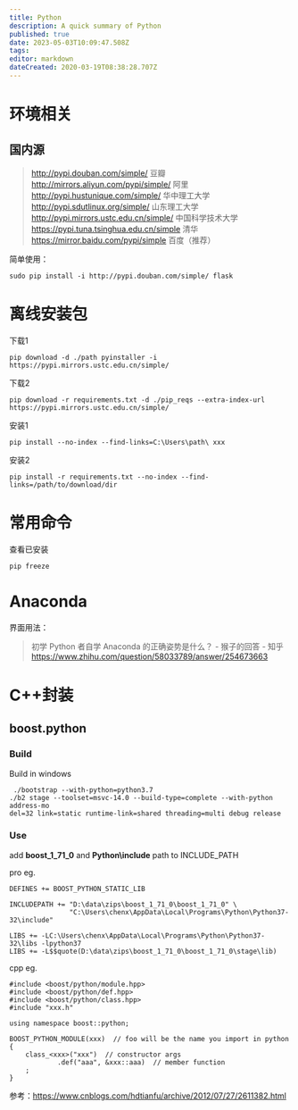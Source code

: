 ```yaml
---
title: Python
description: A quick summary of Python
published: true
date: 2023-05-03T10:09:47.508Z
tags: 
editor: markdown
dateCreated: 2020-03-19T08:38:28.707Z
---
```


# 环境相关
## 国内源
> http://pypi.douban.com/simple/  豆瓣
http://mirrors.aliyun.com/pypi/simple/ 阿里
http://pypi.hustunique.com/simple/ 华中理工大学
http://pypi.sdutlinux.org/simple/ 山东理工大学
http://pypi.mirrors.ustc.edu.cn/simple/  中国科学技术大学
https://pypi.tuna.tsinghua.edu.cn/simple 清华
https://mirror.baidu.com/pypi/simple 百度（推荐）

简单使用：
```
sudo pip install -i http://pypi.douban.com/simple/ flask
```

# 离线安装包
下载1
```
pip download -d ./path pyinstaller -i https://pypi.mirrors.ustc.edu.cn/simple/
```
下载2
```
pip download -r requirements.txt -d ./pip_reqs --extra-index-url https://pypi.mirrors.ustc.edu.cn/simple/
```
安装1
```
pip install --no-index --find-links=C:\Users\path\ xxx
```
安装2
```
pip install -r requirements.txt --no-index --find-links=/path/to/download/dir 
```

# 常用命令
查看已安装
```
pip freeze
```

# Anaconda
界面用法：
>初学 Python 者自学 Anaconda 的正确姿势是什么？ - 猴子的回答 - 知乎
>https://www.zhihu.com/question/58033789/answer/254673663

# C++封装
## boost.python
### Build
Build in windows

```
 ./bootstrap --with-python=python3.7
./b2 stage --toolset=msvc-14.0 --build-type=complete --with-python address-mo
del=32 link=static runtime-link=shared threading=multi debug release
```

### Use
add **boost_1_71_0** and **Python\include** path to INCLUDE_PATH

pro eg.
```
DEFINES += BOOST_PYTHON_STATIC_LIB

INCLUDEPATH += "D:\data\zips\boost_1_71_0\boost_1_71_0" \
               "C:\Users\chenx\AppData\Local\Programs\Python\Python37-32\include"
							 
LIBS += -LC:\Users\chenx\AppData\Local\Programs\Python\Python37-32\libs -lpython37
LIBS += -L$$quote(D:\data\zips\boost_1_71_0\boost_1_71_0\stage\lib)
```

cpp eg.
```
#include <boost/python/module.hpp>
#include <boost/python/def.hpp>
#include <boost/python/class.hpp>
#include "xxx.h"

using namespace boost::python;

BOOST_PYTHON_MODULE(xxx)  // foo will be the name you import in python
{
    class_<xxx>("xxx")  // constructor args
            .def("aaa", &xxx::aaa)  // member function
    ;
}
```
							 
参考：https://www.cnblogs.com/hdtianfu/archive/2012/07/27/2611382.html